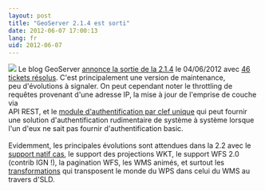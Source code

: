 ```yaml
---
layout: post
title: "GeoServer 2.1.4 est sorti"
date: 2012-06-07 17:00:13
lang: fr
uid: 2012-06-07
---
```


<div class="post-content">

<a href="http://geoserver.org/"><img style="float: none;" src="http://static.geoserver.org/images/GeoServer_100.png" /></a> Le blog GeoServer
<a href="http://blog.geoserver.org/2012/06/04/geoserver-2-1-4-released/">annonce la
sortie de la 2.1.4</a> le 04/06/2012 avec <a href="http://jira.codehaus.org/secure/ReleaseNote.jspa?projectId=10311&amp;version=18238">
46 tickets résolus</a>. C'est principalement une version de maintenance,<br />
peu d'évolutions à signaler. On peut cependant noter le <a>throttling de
requêtes provenant d'une adresse IP</a>, la mise à jour de l'emprise de couche
via<br />
API REST, et le <a href="http://docs.geoserver.org/stable/en/user/community/authkey/index.html">module
d'authentification par clef unique</a> qui peut fournir une solution
d'authentification rudimentaire de système à système lorsque l'un d'eux ne sait
pas fournir d'authentification basic.<br />
<br />
Evidemment, les principales évolutions sont attendues dans la 2.2 avec le
<a href="http://jira.codehaus.org/browse/GEOS-5064">support natif cas</a>, le
support des projections WKT, le support WFS 2.0 (contrib IGN !), la pagination
WFS, les WMS animés, et surtout les <a href="http://docs.codehaus.org/display/GEOTOOLS/Rendering+transformations">transformations</a>
qui transposent le monde du WPS dans celui du WMS au travers d'SLD.<br />

</div>

